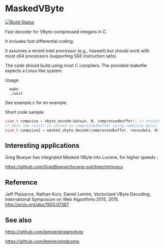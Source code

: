 MaskedVByte
===========
[![Build Status](https://travis-ci.org/lemire/MaskedVByte.png)](https://travis-ci.org/lemire/MaskedVByte)

Fast decoder for VByte-compressed integers in C.

It includes fast differential coding.

It assumes a recent Intel processor (e.g., haswell) but should work
with most x64 processors (supporting SSE instruction sets).

The code should build using most C compilers. The provided makefile
expects a Linux-like system.


Usage:

      make
      ./unit 

See example.c for an example.

Short code sample:

```C
size_t compsize = vbyte_encode(datain, N, compressedbuffer); // encoding
// here the result is stored in compressedbuffer using compsize bytes
size_t compsize2 = masked_vbyte_decode(compressedbuffer, recovdata, N); // decoding (fast)
```

Interesting applications 
-----------------------

Greg Bowyer has integrated Masked VByte into Lucene, for higher speeds :

https://github.com/GregBowyer/lucene-solr/tree/intrinsics


Reference
-------------

Jeff Plaisance, Nathan Kurz, Daniel Lemire, Vectorized VByte Decoding, 
International Symposium on Web Algorithms 2015, 2015.
http://arxiv.org/abs/1503.07387


See also
------------

https://github.com/lemire/streamvbyte

https://github.com/lemire/simdcomp


